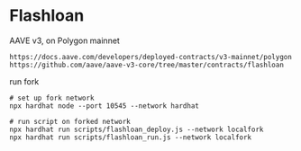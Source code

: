# Flashloan

AAVE v3, on Polygon mainnet

```
https://docs.aave.com/developers/deployed-contracts/v3-mainnet/polygon
https://github.com/aave/aave-v3-core/tree/master/contracts/flashloan
```

run fork
```
# set up fork network
npx hardhat node --port 10545 --network hardhat

# run script on forked network
npx hardhat run scripts/flashloan_deploy.js --network localfork
npx hardhat run scripts/flashloan_run.js --network localfork
```

